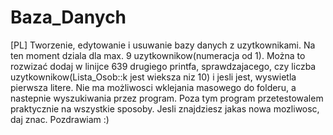 # Baza_Danych
[PL] Tworzenie, edytowanie i usuwanie bazy danych z uzytkownikami. Na ten moment dziala dla max. 9 uzytkownikow(numeracja od 1). Można to rozwizać dodaj w linijce 639 drugiego printfa, sprawdzajacego, czy liczba uzytkownikow(Lista_Osob::k jest wieksza niz 10) i jesli jest, wyswietla pierwsza litere. Nie ma możliwosci wklejania masowego do folderu, a nastepnie wyszukiwania przez program. Poza tym program przetestowalem praktycznie na wszystkie sposoby.  Jesli znajdziesz jakas nowa mozliwosc, daj znac.
Pozdrawiam :)
